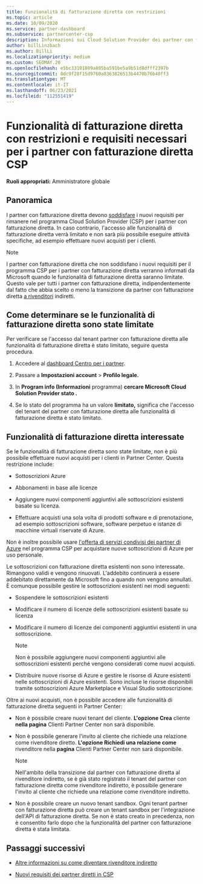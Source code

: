 ```yaml
---
title: Funzionalità di fatturazione diretta con restrizioni
ms.topic: article
ms.date: 10/09/2020
ms.service: partner-dashboard
ms.subservice: partnercenter-csp
description: Informazioni sui Cloud Solution Provider dei partner con fatturazione diretta (CSP) e su cosa fare per evitare che le funzionalità vengano limitate. Verificare se le funzionalità sono state limitate.
author: billLinzbach
ms.author: BillLi
ms.localizationpriority: medium
ms.custom: SEOMAY.20
ms.openlocfilehash: e5bc33101809a805ba591be5a9b51d8dfff2397b
ms.sourcegitcommit: 8dc9f28f15d9760a8363826513b4470b76b40ff3
ms.translationtype: MT
ms.contentlocale: it-IT
ms.lasthandoff: 06/23/2021
ms.locfileid: "112551419"
---
```

# <a name="restricted-direct-bill-capabilities-and-the-requirements-needed-for-csp-direct-bill-partners"></a>Funzionalità di fatturazione diretta con restrizioni e requisiti necessari per i partner con fatturazione diretta CSP

**Ruoli appropriati:** Amministratore globale

## <a name="overview"></a>Panoramica

I partner con fatturazione diretta devono [soddisfare](direct-partner-new-requirements.md) i nuovi requisiti per rimanere nel programma Cloud Solution Provider (CSP) per i partner con fatturazione diretta. In caso contrario, l'accesso alle funzionalità di fatturazione diretta verrà limitato e non sarà più possibile eseguire attività specifiche, ad esempio effettuare nuovi acquisti per i clienti.

> [!Note]
> I partner con fatturazione diretta che non soddisfano i nuovi requisiti per il programma CSP per i partner con fatturazione diretta verranno informati da Microsoft quando le funzionalità di fatturazione diretta saranno limitate. Questo vale per tutti i partner con fatturazione diretta, indipendentemente dal fatto che abbia scelto o meno la transizione da partner con fatturazione diretta [a rivenditori](transition-direct-to-indirect.md) indiretti.  

## <a name="how-to-tell-if-your-direct-bill-capabilities-has-been-restricted"></a>Come determinare se le funzionalità di fatturazione diretta sono state limitate

Per verificare se l'accesso dal tenant partner con fatturazione diretta alle funzionalità di fatturazione diretta è stato limitato, seguire questa procedura.

1. Accedere al [dashboard Centro per i partner](https://partner.microsoft.com/dashboard).

2. Passare a **Impostazioni account**  >  **Profilo legale.**

3. In **Program info (Informazioni** programma) **cercare Microsoft Cloud Solution Provider stato .**

4. Se lo stato del programma ha un valore **limitato,** significa che l'accesso del tenant del partner con fatturazione diretta alle funzionalità di fatturazione diretta è stato limitato.

## <a name="affected-direct-bill-capabilities"></a>Funzionalità di fatturazione diretta interessate

Se le funzionalità di fatturazione diretta sono state limitate, non è più possibile effettuare nuovi acquisti per i clienti in Partner Center. Questa restrizione include:

- Sottoscrizioni Azure

- Abbonamenti in base alle licenze

- Aggiungere nuovi componenti aggiuntivi alle sottoscrizioni esistenti basate su licenza.

- Effettuare acquisti una sola volta di prodotti software e di prenotazione, ad esempio sottoscrizioni software, software perpetuo e istanze di macchine virtuali riservate di Azure.

Non è inoltre possibile usare [l'offerta di servizi condivisi dei partner di Azure](shared-services.md) nel programma CSP per acquistare nuove sottoscrizioni di Azure per uso personale.

Le sottoscrizioni con fatturazione diretta esistenti non sono interessate. Rimangono validi e vengono rinuovati. L'addebito continuerà a essere addebitato direttamente da Microsoft fino a quando non vengono annullati. È comunque possibile gestire le sottoscrizioni esistenti nei modi seguenti:

- Sospendere le sottoscrizioni esistenti

- Modificare il numero di licenze delle sottoscrizioni esistenti basate su licenza

- Modificare il numero di licenze dei componenti aggiuntivi esistenti in una sottoscrizione. 

    >[!Note]
    >Non è possibile aggiungere nuovi componenti aggiuntivi alle sottoscrizioni esistenti perché vengono considerati come nuovi acquisti.

- Distribuire nuove risorse di Azure e gestire le risorse di Azure esistenti nelle sottoscrizioni di Azure esistenti. Sono incluse le risorse disponibili tramite sottoscrizioni Azure Marketplace e Visual Studio sottoscrizione.

Oltre ai nuovi acquisti, non è possibile accedere alle funzionalità di fatturazione diretta seguenti in Partner Center:

- Non è possibile creare nuovi tenant del cliente. **L'opzione Crea** cliente **nella pagina** Clienti Partner Center non sarà disponibile.

- Non è possibile generare l'invito al cliente che richiede una relazione come rivenditore diretto. **L'opzione Richiedi una relazione come** rivenditore nella **pagina** Clienti Partner Center non sarà disponibile.

    >[!NOTE]
    >Nell'ambito della transizione dal partner con fatturazione diretta al rivenditore indiretto, se è già stato registrato il tenant del partner con fatturazione diretta come rivenditore indiretto, è possibile generare l'invito al cliente che richiede una relazione come rivenditore indiretto.

- Non è possibile creare un nuovo tenant sandbox. Ogni tenant partner con fatturazione diretta può creare un tenant sandbox per l'integrazione dell'API di fatturazione diretta. Se non è stato creato in precedenza, non è consentito farlo dopo che la funzionalità del partner con fatturazione diretta è stata limitata.  

## <a name="next-steps"></a>Passaggi successivi

- [Altre informazioni su come diventare rivenditore indiretto](https://assetsprod.microsoft.com/csp-directbill-to-indirect-transition.pdf)

- [Nuovi requisiti dei partner diretti in CSP](direct-partner-new-requirements.md)
